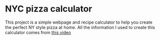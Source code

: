 # NYC pizza calculator
This project is a simple webpage and recipe calculator to help you create the perfect NY style pizza at home. All the information I used to create this calculator comes from [this video](https://www.youtube.com/watch?v=vKppwbiqNK4&ab_channel=CharlieAnderson)
